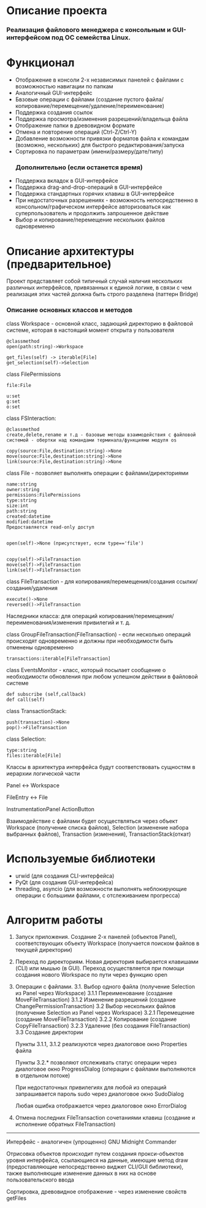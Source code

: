 # Описание проекта

### Реализация файлового менеджера с консольным и GUI- интерфейcом под ОС семейства Linux.

# Функционал

- Отображение в консоли 2-х независимых панелей с файлами с возможностью навигации по папкам
- Аналогичный GUI-интерфейс
- Бвзовые операции с файлами (создание пустого файла/копирование/перемещение/удаление/переименование)
- Поддержка создания ссылок
- Поддержка просмотра/изменения разрешений/владельца файла
- Отображение папки в древовидном формате
- Отмена и повторение операций (Ctrl-Z/Ctrl-Y)
- Добавление возможности привязки форматов файла к командам (возможно, нескольких) для быстрого редактирования/запуска
- Сортировка по параметрам (имени/размеру/дате/типу)
    ### Дополнительно (если останется время)
- Поддержка вкладок в GUI-интерфейсе
- Поддержка drag-and-drop-операций в GUI-интерфейсе
- Поддержка стандартных горячих клавиш в GUI-интерфейсе
- При недостаточных разрешениях - возможность непосредственно в консольном/графическом интерфейсе авторизоваться как суперпользователь и продолжить запрошенное действие
- Выбор и копирование/перемещение нескольких файлов одновременно

# Описание архитектуры (предварительное)

Проект представляет собой типичный случай наличия нескольких различных интерфейсов, привязанных к единой логике, в связи с чем реализация этих частей должна быть строго разделена (паттерн Bridge)

### Описание основных классов и методов 


class Workspace - основной класс, задающий директорию в файловой системе, которая в настоящий момент открыта у пользователя

    @classmethod
    open(path:string)->Workspace

    get_files(self) -> iterable[File]
    get_selection(self)->Selection
    

class FilePermissions
    
    file:File

    u:set
    g:set
    o:set
    

class FSInteraction:

    @classmethod
    create,delete,rename и т.д - базовые методы взаимодействия с файловой системой - обертки над командами терминала/функциями модуля os

    copy(source:File,destination:string)->None
    move(source:File,destination:string)->None
    link(source:File,destination:string)->None

class File - позволяет выполнять операции с файлами/директориями
    
    name:string
    owner:string
    permissions:FilePermissions
    type:string
    size:int
    path:string
    created:datetime
    modified:datetime
    Предоставляется read-only доступ


    open(self)->None (присутствует, если type=='file')


    copy(self)->FileTransaction
    move(self)->FileTransaction
    link(self)->FileTransaction


class FileTransaction - для копирования/перемещения/создания ссылки/создания/удаления

    execute()->None
    reversed()->FileTransaction

Наследники класса: для операций копирования/перемещения/переименования/изменения привилегий и т. д.

class GroupFileTransaction(FileTransaction) - если несколько операций происходят одновременно и должны при необходимости быть отменены одновременно

    transactions:iterable[FileTransaction]


class EventsMonitor - класс, который посылает сообщение о необходимости обновления при любом успешном действии в файловой системе

    def subscribe (self,callback)
    def call(self)


class TransactionStack:

    push(transaction)->None
    pop()->FileTransaction

class Selection:

    type:string
    files:iterable[File]



Классы в архитектура интерфейса будут соответствовать сущностям в иерархии логической части

Panel <-> Workspace

FileEntry <-> File

InstrumentationPanel
ActionButton



Взаимодействие с файлами будет осуществляться через объект Workspace (получение списка файлов), Selection (изменение набора выбранных файлов), Transaction (изменения), TransactionStack(откат)

# Используемые библиотеки
- urwid (для создания CLI-интерфейса)
- PyQt (для создания GUI-интерфейса)
- threading, asyncio (для возможности выполнять неблокирующие операции с большими файлами, с отслеживанием прогресса)

# Алгоритм работы

1. Запуск приложения. Создание 2-х панелей (объектов Panel), соответствующих объекту Workspace (получается поиском файлов в текущей директории)
2. Переход по директориям. Новая директория выбирается клавишами (CLI) или мышью (в GUI). Переход осуществляется при помощи создания нового Workspace по пути через функцию open
3. Операции с файлами.
    3.1. Выбор одного файла (получение Selection из Panel через Workspace)
        3.1.1 Переименование (создание MoveFileTransaction)
        3.1.2 Изменение разрешений (создание ChangePermissionTransaction)
    3.2 Выбор нескольких файлов (получение Selection из Panel через Workspace)
        3.2.1 Перемещение (создание MoveFileTransaction)
        3.2.2 Копирование (создание CopyFileTransaction)
        3.2.3 Удаление (без создания FileTransaction)
    3.3 Создание директории
    
    Пункты 3.1.1, 3.1.2 реализуются через диалоговое окно Properties файла

    Пункты 3.2.* позволяют отслеживать статус операции через диалоговое окно ProgressDialog (операции с файлами выполняются в отдельном потоке)

    При недостаточных привилегиях для любой из операций запрашивается пароль sudo через диалоговое окно SudoDialog

    Любая ошибка отображается через диалоговое окно ErrorDialog

4. Отмена последних FileTransaction сочетаниями клавиш (создание и исполнение обратных FileTransaction)

----------------------------

Интерфейс - аналогичен (упрощенно) GNU Midnight Commander

Отрисовка объектов происходит путем создания прокси-объектов уровня интерфейса, ссылающиеся на данные, имеющие метод draw (предоставляющие непосредственно виджет CLI/GUI библиотеки), также выполняющие изменение данных в них на основе пользовательского ввода

Сортировка, древовидное отображение - через изменение свойств getFiles




